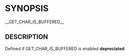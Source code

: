 # SYNOPSIS

\_\_GET_CHAR_IS_BUFFERED__

## DESCRIPTION

Defined if GET_CHAR_IS_BUFFERED is enabled
**depreciated**